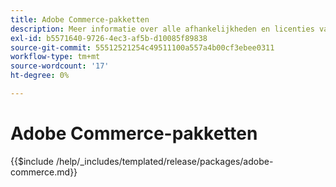 ```yaml
---
title: Adobe Commerce-pakketten
description: Meer informatie over alle afhankelijkheden en licenties van derden die in Adobe Commerce worden gebruikt.
exl-id: b5571640-9726-4ec3-af5b-d10085f89838
source-git-commit: 55512521254c49511100a557a4b00cf3ebee0311
workflow-type: tm+mt
source-wordcount: '17'
ht-degree: 0%

---
```


# Adobe Commerce-pakketten

{{$include /help/_includes/templated/release/packages/adobe-commerce.md}}

<!-- Last updated from includes: 2025-04-11 12:10:38 -->
